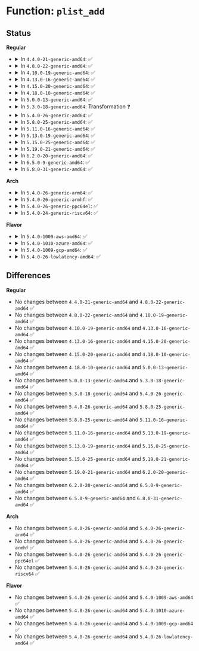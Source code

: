 # Function: <code>plist_add</code>

## Status
<b>Regular</b>
<ul>
<li>
<details>
<summary>In <code>4.4.0-21-generic-amd64</code>: ✅</summary>

```c
void plist_add(struct plist_node * node, struct plist_head * head)
```

```json
{
  "name": "plist_add",
  "collision_type": "Unique Global",
  "inline_type": "No",
  "funcs": [
    {
      "addr": 18446744071582965264,
      "name": "plist_add",
      "external": true,
      "loc": "lib/plist.c:74",
      "file": "lib/plist.c",
      "inline": "seen, unknown",
      "caller_inline": [],
      "caller_func": [
        "kernel/sched/rt.c:put_prev_task_rt",
        "kernel/sched/rt.c:enqueue_task_rt",
        "kernel/power/qos.c:pm_qos_update_target",
        "kernel/futex.c:futex_wait_queue_me",
        "kernel/futex.c:futex_lock_pi",
        "kernel/futex.c:futex_requeue",
        "mm/swapfile.c:_enable_swap_info",
        "mm/swapfile.c:_enable_swap_info",
        "mm/swapfile.c:swap_entry_free"
      ]
    }
  ],
  "symbols": [
    {
      "addr": 18446744071582965264,
      "name": "plist_add",
      "section": ".text",
      "bind": "STB_GLOBAL",
      "size": 227
    }
  ]
}
```
</details>
</li>
<li>
<details>
<summary>In <code>4.8.0-22-generic-amd64</code>: ✅</summary>

```c
void plist_add(struct plist_node * node, struct plist_head * head)
```

```json
{
  "name": "plist_add",
  "collision_type": "Unique Global",
  "inline_type": "No",
  "funcs": [
    {
      "addr": 18446744071583252288,
      "name": "plist_add",
      "external": true,
      "loc": "lib/plist.c:74",
      "file": "lib/plist.c",
      "inline": "seen, unknown",
      "caller_inline": [],
      "caller_func": [
        "kernel/sched/rt.c:enqueue_task_rt",
        "kernel/power/qos.c:pm_qos_update_target",
        "kernel/futex.c:futex_lock_pi",
        "kernel/futex.c:futex_wait_queue_me",
        "kernel/futex.c:futex_requeue",
        "mm/swapfile.c:_enable_swap_info",
        "mm/swapfile.c:_enable_swap_info",
        "mm/swapfile.c:swap_entry_free"
      ]
    }
  ],
  "symbols": [
    {
      "addr": 18446744071583252288,
      "name": "plist_add",
      "section": ".text",
      "bind": "STB_GLOBAL",
      "size": 238
    }
  ]
}
```
</details>
</li>
<li>
<details>
<summary>In <code>4.10.0-19-generic-amd64</code>: ✅</summary>

```c
void plist_add(struct plist_node * node, struct plist_head * head)
```

```json
{
  "name": "plist_add",
  "collision_type": "Unique Global",
  "inline_type": "No",
  "funcs": [
    {
      "addr": 18446744071583367632,
      "name": "plist_add",
      "external": true,
      "loc": "lib/plist.c:74",
      "file": "lib/plist.c",
      "inline": "seen, unknown",
      "caller_inline": [],
      "caller_func": [
        "kernel/sched/rt.c:enqueue_task_rt",
        "kernel/power/qos.c:pm_qos_update_target",
        "kernel/futex.c:futex_lock_pi",
        "kernel/futex.c:futex_wait_queue_me",
        "kernel/futex.c:futex_requeue",
        "mm/swapfile.c:_enable_swap_info",
        "mm/swapfile.c:_enable_swap_info",
        "mm/swapfile.c:swap_entry_free"
      ]
    }
  ],
  "symbols": [
    {
      "addr": 18446744071583367632,
      "name": "plist_add",
      "section": ".text",
      "bind": "STB_GLOBAL",
      "size": 238
    }
  ]
}
```
</details>
</li>
<li>
<details>
<summary>In <code>4.13.0-16-generic-amd64</code>: ✅</summary>

```c
void plist_add(struct plist_node * node, struct plist_head * head)
```

```json
{
  "name": "plist_add",
  "collision_type": "Unique Global",
  "inline_type": "No",
  "funcs": [
    {
      "addr": 18446744071588216688,
      "name": "plist_add",
      "external": true,
      "loc": "lib/plist.c:74",
      "file": "lib/plist.c",
      "inline": "seen, unknown",
      "caller_inline": [],
      "caller_func": [
        "kernel/sched/rt.c:enqueue_task_rt",
        "kernel/power/qos.c:pm_qos_update_target",
        "kernel/futex.c:futex_lock_pi",
        "kernel/futex.c:futex_wait_queue_me",
        "kernel/futex.c:futex_requeue",
        "mm/swapfile.c:_enable_swap_info",
        "mm/swapfile.c:_enable_swap_info",
        "mm/swapfile.c:swap_range_free"
      ]
    }
  ],
  "symbols": [
    {
      "addr": 18446744071588216688,
      "name": "plist_add",
      "section": ".text",
      "bind": "STB_GLOBAL",
      "size": 164
    }
  ]
}
```
</details>
</li>
<li>
<details>
<summary>In <code>4.15.0-20-generic-amd64</code>: ✅</summary>

```c
void plist_add(struct plist_node * node, struct plist_head * head)
```

```json
{
  "name": "plist_add",
  "collision_type": "Unique Global",
  "inline_type": "No",
  "funcs": [
    {
      "addr": 18446744071588766656,
      "name": "plist_add",
      "external": true,
      "loc": "lib/plist.c:74",
      "file": "lib/plist.c",
      "inline": "seen, unknown",
      "caller_inline": [],
      "caller_func": [
        "kernel/sched/rt.c:enqueue_task_rt",
        "kernel/power/qos.c:pm_qos_update_target",
        "kernel/futex.c:futex_lock_pi",
        "kernel/futex.c:futex_wait_queue_me",
        "kernel/futex.c:futex_requeue",
        "mm/swapfile.c:_enable_swap_info",
        "mm/swapfile.c:add_to_avail_list"
      ]
    }
  ],
  "symbols": [
    {
      "addr": 18446744071588766656,
      "name": "plist_add",
      "section": ".text",
      "bind": "STB_GLOBAL",
      "size": 164
    }
  ]
}
```
</details>
</li>
<li>
<details>
<summary>In <code>4.18.0-10-generic-amd64</code>: ✅</summary>

```c
void plist_add(struct plist_node * node, struct plist_head * head)
```

```json
{
  "name": "plist_add",
  "collision_type": "Unique Global",
  "inline_type": "No",
  "funcs": [
    {
      "addr": 18446744071589145472,
      "name": "plist_add",
      "external": true,
      "loc": "lib/plist.c:74",
      "file": "lib/plist.c",
      "inline": "seen, unknown",
      "caller_inline": [],
      "caller_func": [
        "kernel/sched/rt.c:enqueue_task_rt",
        "kernel/power/qos.c:pm_qos_update_target",
        "kernel/futex.c:futex_lock_pi",
        "kernel/futex.c:futex_wait_queue_me",
        "kernel/futex.c:futex_requeue",
        "mm/swapfile.c:_enable_swap_info",
        "mm/swapfile.c:add_to_avail_list"
      ]
    }
  ],
  "symbols": [
    {
      "addr": 18446744071589145472,
      "name": "plist_add",
      "section": ".text",
      "bind": "STB_GLOBAL",
      "size": 183
    }
  ]
}
```
</details>
</li>
<li>
<details>
<summary>In <code>5.0.0-13-generic-amd64</code>: ✅</summary>

```c
void plist_add(struct plist_node * node, struct plist_head * head)
```

```json
{
  "name": "plist_add",
  "collision_type": "Unique Global",
  "inline_type": "No",
  "funcs": [
    {
      "addr": 18446744071589380608,
      "name": "plist_add",
      "external": true,
      "loc": "lib/plist.c:74",
      "file": "lib/plist.c",
      "inline": "seen, unknown",
      "caller_inline": [],
      "caller_func": [
        "kernel/sched/rt.c:enqueue_task_rt",
        "kernel/power/qos.c:pm_qos_update_target",
        "kernel/futex.c:futex_lock_pi",
        "kernel/futex.c:futex_wait_queue_me",
        "kernel/futex.c:futex_requeue",
        "mm/swapfile.c:_enable_swap_info",
        "mm/swapfile.c:add_to_avail_list"
      ]
    }
  ],
  "symbols": [
    {
      "addr": 18446744071589380608,
      "name": "plist_add",
      "section": ".text",
      "bind": "STB_GLOBAL",
      "size": 183
    }
  ]
}
```
</details>
</li>
<li>
<details>
<summary>In <code>5.3.0-18-generic-amd64</code>: Transformation ❓</summary>

```c
void plist_add(struct plist_node * node, struct plist_head * head)
```

```json
{
  "name": "plist_add",
  "collision_type": "Unique Global",
  "inline_type": "No",
  "funcs": [
    {
      "addr": 0,
      "name": "plist_add",
      "external": true,
      "loc": "lib/plist.c:73",
      "file": "lib/plist.c",
      "inline": "seen, unknown",
      "caller_inline": [],
      "caller_func": [
        "kernel/sched/rt.c:enqueue_task_rt",
        "kernel/power/qos.c:pm_qos_update_target",
        "kernel/futex.c:futex_lock_pi",
        "kernel/futex.c:futex_wait_queue_me",
        "kernel/futex.c:futex_requeue",
        "mm/swapfile.c:add_to_avail_list"
      ]
    }
  ],
  "symbols": [
    {
      "addr": 18446744071589838121,
      "name": "plist_add.cold",
      "section": ".text",
      "bind": "STB_LOCAL",
      "size": 54
    },
    {
      "addr": 18446744071589837664,
      "name": "plist_add",
      "section": ".text",
      "bind": "STB_GLOBAL",
      "size": 183
    }
  ]
}
```
</details>
</li>
<li>
<details>
<summary>In <code>5.4.0-26-generic-amd64</code>: ✅</summary>

```c
void plist_add(struct plist_node * node, struct plist_head * head)
```

```json
{
  "name": "plist_add",
  "collision_type": "Unique Global",
  "inline_type": "No",
  "funcs": [
    {
      "addr": 18446744071590063808,
      "name": "plist_add",
      "external": true,
      "loc": "lib/plist.c:73",
      "file": "lib/plist.c",
      "inline": "seen, unknown",
      "caller_inline": [],
      "caller_func": [
        "kernel/sched/rt.c:enqueue_task_rt",
        "kernel/power/qos.c:pm_qos_update_target",
        "kernel/futex.c:futex_lock_pi",
        "kernel/futex.c:futex_wait_queue_me",
        "kernel/futex.c:futex_requeue",
        "mm/swapfile.c:add_to_avail_list"
      ]
    }
  ],
  "symbols": [
    {
      "addr": 18446744071590063808,
      "name": "plist_add",
      "section": ".text",
      "bind": "STB_GLOBAL",
      "size": 178
    }
  ]
}
```
</details>
</li>
<li>
<details>
<summary>In <code>5.8.0-25-generic-amd64</code>: ✅</summary>

```c
void plist_add(struct plist_node * node, struct plist_head * head)
```

```json
{
  "name": "plist_add",
  "collision_type": "Unique Global",
  "inline_type": "No",
  "funcs": [
    {
      "addr": 18446744071585060720,
      "name": "plist_add",
      "external": true,
      "loc": "lib/plist.c:73",
      "file": "lib/plist.c",
      "inline": "seen, unknown",
      "caller_inline": [],
      "caller_func": [
        "kernel/sched/rt.c:enqueue_task_rt",
        "kernel/power/qos.c:pm_qos_update_target",
        "kernel/futex.c:futex_lock_pi",
        "kernel/futex.c:futex_wait_queue_me",
        "kernel/futex.c:futex_requeue",
        "mm/swapfile.c:_enable_swap_info",
        "mm/swapfile.c:add_to_avail_list"
      ]
    }
  ],
  "symbols": [
    {
      "addr": 18446744071585060720,
      "name": "plist_add",
      "section": ".text",
      "bind": "STB_GLOBAL",
      "size": 150
    }
  ]
}
```
</details>
</li>
<li>
<details>
<summary>In <code>5.11.0-16-generic-amd64</code>: ✅</summary>

```c
void plist_add(struct plist_node * node, struct plist_head * head)
```

```json
{
  "name": "plist_add",
  "collision_type": "Unique Global",
  "inline_type": "No",
  "funcs": [
    {
      "addr": 18446744071585210016,
      "name": "plist_add",
      "external": true,
      "loc": "lib/plist.c:73",
      "file": "lib/plist.c",
      "inline": "seen, unknown",
      "caller_inline": [],
      "caller_func": [
        "kernel/sched/rt.c:enqueue_task_rt",
        "kernel/power/qos.c:pm_qos_update_target",
        "kernel/futex.c:futex_lock_pi",
        "kernel/futex.c:futex_wait_queue_me",
        "kernel/futex.c:futex_requeue",
        "mm/swapfile.c:_enable_swap_info",
        "mm/swapfile.c:add_to_avail_list"
      ]
    }
  ],
  "symbols": [
    {
      "addr": 18446744071585210016,
      "name": "plist_add",
      "section": ".text",
      "bind": "STB_GLOBAL",
      "size": 150
    }
  ]
}
```
</details>
</li>
<li>
<details>
<summary>In <code>5.13.0-19-generic-amd64</code>: ✅</summary>

```c
void plist_add(struct plist_node * node, struct plist_head * head)
```

```json
{
  "name": "plist_add",
  "collision_type": "Unique Global",
  "inline_type": "No",
  "funcs": [
    {
      "addr": 18446744071585093008,
      "name": "plist_add",
      "external": true,
      "loc": "lib/plist.c:73",
      "file": "lib/plist.c",
      "inline": "seen, unknown",
      "caller_inline": [],
      "caller_func": [
        "kernel/sched/rt.c:enqueue_task_rt",
        "kernel/power/qos.c:pm_qos_update_target",
        "kernel/futex.c:futex_lock_pi",
        "kernel/futex.c:futex_wait_queue_me",
        "kernel/futex.c:futex_requeue",
        "mm/swapfile.c:_enable_swap_info",
        "mm/swapfile.c:add_to_avail_list"
      ]
    }
  ],
  "symbols": [
    {
      "addr": 18446744071585093008,
      "name": "plist_add",
      "section": ".text",
      "bind": "STB_GLOBAL",
      "size": 150
    }
  ]
}
```
</details>
</li>
<li>
<details>
<summary>In <code>5.15.0-25-generic-amd64</code>: ✅</summary>

```c
void plist_add(struct plist_node * node, struct plist_head * head)
```

```json
{
  "name": "plist_add",
  "collision_type": "Unique Global",
  "inline_type": "No",
  "funcs": [
    {
      "addr": 18446744071585540592,
      "name": "plist_add",
      "external": true,
      "loc": "lib/plist.c:73",
      "file": "lib/plist.c",
      "inline": "seen, unknown",
      "caller_inline": [],
      "caller_func": [
        "kernel/sched/rt.c:enqueue_task_rt",
        "kernel/power/qos.c:pm_qos_update_target",
        "kernel/futex.c:futex_lock_pi",
        "kernel/futex.c:futex_wait_queue_me",
        "kernel/futex.c:futex_requeue",
        "kernel/futex.c:futex_requeue",
        "mm/swapfile.c:_enable_swap_info",
        "mm/swapfile.c:add_to_avail_list"
      ]
    }
  ],
  "symbols": [
    {
      "addr": 18446744071585540592,
      "name": "plist_add",
      "section": ".text",
      "bind": "STB_GLOBAL",
      "size": 150
    }
  ]
}
```
</details>
</li>
<li>
<details>
<summary>In <code>5.19.0-21-generic-amd64</code>: ✅</summary>

```c
void plist_add(struct plist_node * node, struct plist_head * head)
```

```json
{
  "name": "plist_add",
  "collision_type": "Unique Global",
  "inline_type": "No",
  "funcs": [
    {
      "addr": 18446744071586695328,
      "name": "plist_add",
      "external": true,
      "loc": "lib/plist.c:73",
      "file": "lib/plist.c",
      "inline": "seen, unknown",
      "caller_inline": [],
      "caller_func": [
        "kernel/sched/build_policy.c:enqueue_task_rt",
        "kernel/power/qos.c:pm_qos_update_target",
        "kernel/futex/core.c:__futex_queue",
        "kernel/futex/requeue.c:futex_requeue",
        "kernel/futex/requeue.c:futex_requeue",
        "mm/swapfile.c:_enable_swap_info",
        "mm/swapfile.c:add_to_avail_list"
      ]
    }
  ],
  "symbols": [
    {
      "addr": 18446744071586695328,
      "name": "plist_add",
      "section": ".text",
      "bind": "STB_GLOBAL",
      "size": 187
    }
  ]
}
```
</details>
</li>
<li>
<details>
<summary>In <code>6.2.0-20-generic-amd64</code>: ✅</summary>

```c
void plist_add(struct plist_node * node, struct plist_head * head)
```

```json
{
  "name": "plist_add",
  "collision_type": "Unique Global",
  "inline_type": "No",
  "funcs": [
    {
      "addr": 18446744071595856592,
      "name": "plist_add",
      "external": true,
      "loc": "lib/plist.c:73",
      "file": "lib/plist.c",
      "inline": "seen, unknown",
      "caller_inline": [],
      "caller_func": [
        "kernel/sched/build_policy.c:enqueue_task_rt",
        "kernel/power/qos.c:pm_qos_update_target",
        "kernel/futex/core.c:__futex_queue",
        "kernel/futex/requeue.c:futex_requeue",
        "kernel/futex/requeue.c:futex_requeue",
        "mm/swapfile.c:_enable_swap_info",
        "mm/swapfile.c:add_to_avail_list"
      ]
    }
  ],
  "symbols": [
    {
      "addr": 18446744071595856592,
      "name": "plist_add",
      "section": ".text",
      "bind": "STB_GLOBAL",
      "size": 187
    }
  ]
}
```
</details>
</li>
<li>
<details>
<summary>In <code>6.5.0-9-generic-amd64</code>: ✅</summary>

```c
void plist_add(struct plist_node * node, struct plist_head * head)
```

```json
{
  "name": "plist_add",
  "collision_type": "Unique Global",
  "inline_type": "No",
  "funcs": [
    {
      "addr": 18446744071596373488,
      "name": "plist_add",
      "external": true,
      "loc": "lib/plist.c:73",
      "file": "lib/plist.c",
      "inline": "seen, unknown",
      "caller_inline": [],
      "caller_func": [
        "kernel/sched/build_policy.c:enqueue_task_rt",
        "kernel/power/qos.c:pm_qos_update_target",
        "kernel/futex/core.c:__futex_queue",
        "kernel/futex/requeue.c:futex_requeue",
        "kernel/futex/requeue.c:futex_requeue",
        "mm/swapfile.c:_enable_swap_info",
        "mm/swapfile.c:add_to_avail_list"
      ]
    }
  ],
  "symbols": [
    {
      "addr": 18446744071596373488,
      "name": "plist_add",
      "section": ".text",
      "bind": "STB_GLOBAL",
      "size": 187
    }
  ]
}
```
</details>
</li>
<li>
<details>
<summary>In <code>6.8.0-31-generic-amd64</code>: ✅</summary>

```c
void plist_add(struct plist_node * node, struct plist_head * head)
```

```json
{
  "name": "plist_add",
  "collision_type": "Unique Global",
  "inline_type": "No",
  "funcs": [
    {
      "addr": 18446744071597268736,
      "name": "plist_add",
      "external": true,
      "loc": "lib/plist.c:73",
      "file": "lib/plist.c",
      "inline": "seen, unknown",
      "caller_inline": [],
      "caller_func": [
        "kernel/power/qos.c:pm_qos_update_target",
        "kernel/futex/core.c:__futex_queue",
        "kernel/futex/requeue.c:futex_requeue",
        "kernel/futex/requeue.c:futex_requeue",
        "mm/swapfile.c:_enable_swap_info",
        "mm/swapfile.c:add_to_avail_list"
      ]
    }
  ],
  "symbols": [
    {
      "addr": 18446744071597268736,
      "name": "plist_add",
      "section": ".text",
      "bind": "STB_GLOBAL",
      "size": 187
    }
  ]
}
```
</details>
</li>
</ul>
<b>Arch</b>
<ul>
<li>
<details>
<summary>In <code>5.4.0-26-generic-arm64</code>: ✅</summary>

```c
void plist_add(struct plist_node * node, struct plist_head * head)
```

```json
{
  "name": "plist_add",
  "collision_type": "Unique Global",
  "inline_type": "No",
  "funcs": [
    {
      "addr": 18446603336503841088,
      "name": "plist_add",
      "external": true,
      "loc": "lib/plist.c:73",
      "file": "lib/plist.c",
      "inline": "seen, unknown",
      "caller_inline": [],
      "caller_func": [
        "kernel/sched/rt.c:enqueue_task_rt",
        "kernel/power/qos.c:pm_qos_update_target",
        "kernel/futex.c:futex_lock_pi",
        "kernel/futex.c:futex_wait_queue_me",
        "kernel/futex.c:futex_requeue",
        "mm/swapfile.c:add_to_avail_list"
      ]
    }
  ],
  "symbols": [
    {
      "addr": 18446603336503841088,
      "name": "plist_add",
      "section": ".text",
      "bind": "STB_GLOBAL",
      "size": 232
    }
  ]
}
```
</details>
</li>
<li>
<details>
<summary>In <code>5.4.0-26-generic-armhf</code>: ✅</summary>

```c
void plist_add(struct plist_node * node, struct plist_head * head)
```

```json
{
  "name": "plist_add",
  "collision_type": "Unique Global",
  "inline_type": "No",
  "funcs": [
    {
      "addr": 3236460052,
      "name": "plist_add",
      "external": true,
      "loc": "lib/plist.c:73",
      "file": "lib/plist.c",
      "inline": "seen, unknown",
      "caller_inline": [],
      "caller_func": [
        "kernel/sched/rt.c:enqueue_task_rt",
        "kernel/power/qos.c:pm_qos_update_target",
        "kernel/futex.c:futex_lock_pi",
        "kernel/futex.c:futex_wait_queue_me",
        "kernel/futex.c:futex_requeue",
        "mm/swapfile.c:add_to_avail_list"
      ]
    }
  ],
  "symbols": [
    {
      "addr": 3236460052,
      "name": "plist_add",
      "section": ".text",
      "bind": "STB_GLOBAL",
      "size": 264
    }
  ]
}
```
</details>
</li>
<li>
<details>
<summary>In <code>5.4.0-26-generic-ppc64el</code>: ✅</summary>

```c
void plist_add(struct plist_node * node, struct plist_head * head)
```

```json
{
  "name": "plist_add",
  "collision_type": "Unique Global",
  "inline_type": "No",
  "funcs": [
    {
      "addr": 13835058055297692592,
      "name": "plist_add",
      "external": true,
      "loc": "lib/plist.c:73",
      "file": "lib/plist.c",
      "inline": "seen, unknown",
      "caller_inline": [],
      "caller_func": [
        "kernel/sched/rt.c:enqueue_task_rt",
        "kernel/power/qos.c:pm_qos_update_target",
        "kernel/futex.c:futex_lock_pi",
        "kernel/futex.c:futex_lock_pi",
        "kernel/futex.c:futex_wait_queue_me",
        "kernel/futex.c:futex_requeue",
        "mm/swapfile.c:_enable_swap_info",
        "mm/swapfile.c:add_to_avail_list"
      ]
    }
  ],
  "symbols": [
    {
      "addr": 13835058055297692592,
      "name": "plist_add",
      "section": ".text",
      "bind": "STB_GLOBAL",
      "size": 212
    }
  ]
}
```
</details>
</li>
<li>
<details>
<summary>In <code>5.4.0-24-generic-riscv64</code>: ✅</summary>

```c
void plist_add(struct plist_node * node, struct plist_head * head)
```

```json
{
  "name": "plist_add",
  "collision_type": "Unique Global",
  "inline_type": "No",
  "funcs": [
    {
      "addr": 18446743936279731764,
      "name": "plist_add",
      "external": true,
      "loc": "lib/plist.c:73",
      "file": "lib/plist.c",
      "inline": "seen, unknown",
      "caller_inline": [],
      "caller_func": [
        "kernel/sched/rt.c:enqueue_task_rt",
        "kernel/power/qos.c:pm_qos_update_target",
        "kernel/futex.c:futex_lock_pi",
        "kernel/futex.c:futex_wait_queue_me",
        "kernel/futex.c:futex_requeue",
        "mm/swapfile.c:add_to_avail_list"
      ]
    }
  ],
  "symbols": [
    {
      "addr": 18446743936279731764,
      "name": "plist_add",
      "section": ".text",
      "bind": "STB_GLOBAL",
      "size": 164
    }
  ]
}
```
</details>
</li>
</ul>
<b>Flavor</b>
<ul>
<li>
<details>
<summary>In <code>5.4.0-1009-aws-amd64</code>: ✅</summary>

```c
void plist_add(struct plist_node * node, struct plist_head * head)
```

```json
{
  "name": "plist_add",
  "collision_type": "Unique Global",
  "inline_type": "No",
  "funcs": [
    {
      "addr": 18446744071589666064,
      "name": "plist_add",
      "external": true,
      "loc": "lib/plist.c:73",
      "file": "lib/plist.c",
      "inline": "seen, unknown",
      "caller_inline": [],
      "caller_func": [
        "kernel/sched/rt.c:enqueue_task_rt",
        "kernel/power/qos.c:pm_qos_update_target",
        "kernel/futex.c:futex_lock_pi",
        "kernel/futex.c:futex_wait_queue_me",
        "kernel/futex.c:futex_requeue",
        "mm/swapfile.c:add_to_avail_list"
      ]
    }
  ],
  "symbols": [
    {
      "addr": 18446744071589666064,
      "name": "plist_add",
      "section": ".text",
      "bind": "STB_GLOBAL",
      "size": 178
    }
  ]
}
```
</details>
</li>
<li>
<details>
<summary>In <code>5.4.0-1010-azure-amd64</code>: ✅</summary>

```c
void plist_add(struct plist_node * node, struct plist_head * head)
```

```json
{
  "name": "plist_add",
  "collision_type": "Unique Global",
  "inline_type": "No",
  "funcs": [
    {
      "addr": 18446744071589391888,
      "name": "plist_add",
      "external": true,
      "loc": "lib/plist.c:73",
      "file": "lib/plist.c",
      "inline": "seen, unknown",
      "caller_inline": [],
      "caller_func": [
        "kernel/sched/rt.c:enqueue_task_rt",
        "kernel/power/qos.c:pm_qos_update_target",
        "kernel/futex.c:futex_lock_pi",
        "kernel/futex.c:futex_wait_queue_me",
        "kernel/futex.c:futex_requeue",
        "mm/swapfile.c:add_to_avail_list"
      ]
    }
  ],
  "symbols": [
    {
      "addr": 18446744071589391888,
      "name": "plist_add",
      "section": ".text",
      "bind": "STB_GLOBAL",
      "size": 178
    }
  ]
}
```
</details>
</li>
<li>
<details>
<summary>In <code>5.4.0-1009-gcp-amd64</code>: ✅</summary>

```c
void plist_add(struct plist_node * node, struct plist_head * head)
```

```json
{
  "name": "plist_add",
  "collision_type": "Unique Global",
  "inline_type": "No",
  "funcs": [
    {
      "addr": 18446744071590109440,
      "name": "plist_add",
      "external": true,
      "loc": "lib/plist.c:73",
      "file": "lib/plist.c",
      "inline": "seen, unknown",
      "caller_inline": [],
      "caller_func": [
        "kernel/sched/rt.c:enqueue_task_rt",
        "kernel/power/qos.c:pm_qos_update_target",
        "kernel/futex.c:futex_lock_pi",
        "kernel/futex.c:futex_wait_queue_me",
        "kernel/futex.c:futex_requeue",
        "mm/swapfile.c:add_to_avail_list"
      ]
    }
  ],
  "symbols": [
    {
      "addr": 18446744071590109440,
      "name": "plist_add",
      "section": ".text",
      "bind": "STB_GLOBAL",
      "size": 178
    }
  ]
}
```
</details>
</li>
<li>
<details>
<summary>In <code>5.4.0-26-lowlatency-amd64</code>: ✅</summary>

```c
void plist_add(struct plist_node * node, struct plist_head * head)
```

```json
{
  "name": "plist_add",
  "collision_type": "Unique Global",
  "inline_type": "No",
  "funcs": [
    {
      "addr": 18446744071590159776,
      "name": "plist_add",
      "external": true,
      "loc": "lib/plist.c:73",
      "file": "lib/plist.c",
      "inline": "seen, unknown",
      "caller_inline": [],
      "caller_func": [
        "kernel/sched/rt.c:enqueue_task_rt",
        "kernel/power/qos.c:pm_qos_update_target",
        "kernel/futex.c:futex_lock_pi",
        "kernel/futex.c:futex_wait_queue_me",
        "kernel/futex.c:futex_requeue",
        "mm/swapfile.c:add_to_avail_list"
      ]
    }
  ],
  "symbols": [
    {
      "addr": 18446744071590159776,
      "name": "plist_add",
      "section": ".text",
      "bind": "STB_GLOBAL",
      "size": 178
    }
  ]
}
```
</details>
</li>
</ul>

## Differences
<b>Regular</b>
<ul>
<li>
No changes between <code>4.4.0-21-generic-amd64</code> and <code>4.8.0-22-generic-amd64</code> ✅
</li>
<li>
No changes between <code>4.8.0-22-generic-amd64</code> and <code>4.10.0-19-generic-amd64</code> ✅
</li>
<li>
No changes between <code>4.10.0-19-generic-amd64</code> and <code>4.13.0-16-generic-amd64</code> ✅
</li>
<li>
No changes between <code>4.13.0-16-generic-amd64</code> and <code>4.15.0-20-generic-amd64</code> ✅
</li>
<li>
No changes between <code>4.15.0-20-generic-amd64</code> and <code>4.18.0-10-generic-amd64</code> ✅
</li>
<li>
No changes between <code>4.18.0-10-generic-amd64</code> and <code>5.0.0-13-generic-amd64</code> ✅
</li>
<li>
No changes between <code>5.0.0-13-generic-amd64</code> and <code>5.3.0-18-generic-amd64</code> ✅
</li>
<li>
No changes between <code>5.3.0-18-generic-amd64</code> and <code>5.4.0-26-generic-amd64</code> ✅
</li>
<li>
No changes between <code>5.4.0-26-generic-amd64</code> and <code>5.8.0-25-generic-amd64</code> ✅
</li>
<li>
No changes between <code>5.8.0-25-generic-amd64</code> and <code>5.11.0-16-generic-amd64</code> ✅
</li>
<li>
No changes between <code>5.11.0-16-generic-amd64</code> and <code>5.13.0-19-generic-amd64</code> ✅
</li>
<li>
No changes between <code>5.13.0-19-generic-amd64</code> and <code>5.15.0-25-generic-amd64</code> ✅
</li>
<li>
No changes between <code>5.15.0-25-generic-amd64</code> and <code>5.19.0-21-generic-amd64</code> ✅
</li>
<li>
No changes between <code>5.19.0-21-generic-amd64</code> and <code>6.2.0-20-generic-amd64</code> ✅
</li>
<li>
No changes between <code>6.2.0-20-generic-amd64</code> and <code>6.5.0-9-generic-amd64</code> ✅
</li>
<li>
No changes between <code>6.5.0-9-generic-amd64</code> and <code>6.8.0-31-generic-amd64</code> ✅
</li>
</ul>
<b>Arch</b>
<ul>
<li>
No changes between <code>5.4.0-26-generic-amd64</code> and <code>5.4.0-26-generic-arm64</code> ✅
</li>
<li>
No changes between <code>5.4.0-26-generic-amd64</code> and <code>5.4.0-26-generic-armhf</code> ✅
</li>
<li>
No changes between <code>5.4.0-26-generic-amd64</code> and <code>5.4.0-26-generic-ppc64el</code> ✅
</li>
<li>
No changes between <code>5.4.0-26-generic-amd64</code> and <code>5.4.0-24-generic-riscv64</code> ✅
</li>
</ul>
<b>Flavor</b>
<ul>
<li>
No changes between <code>5.4.0-26-generic-amd64</code> and <code>5.4.0-1009-aws-amd64</code> ✅
</li>
<li>
No changes between <code>5.4.0-26-generic-amd64</code> and <code>5.4.0-1010-azure-amd64</code> ✅
</li>
<li>
No changes between <code>5.4.0-26-generic-amd64</code> and <code>5.4.0-1009-gcp-amd64</code> ✅
</li>
<li>
No changes between <code>5.4.0-26-generic-amd64</code> and <code>5.4.0-26-lowlatency-amd64</code> ✅
</li>
</ul>
